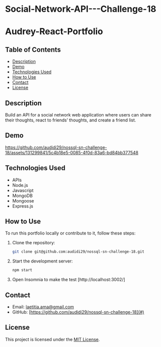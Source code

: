 # Social-Network-API---Challenge-18

# Audrey-React-Portfolio

## Table of Contents
- [Description](#description)
- [Demo](#demo)
- [Technologies Used](#technologies-used)
- [How to Use](#how-to-use)
- [Contact](#contact)
- [License](#license)

## Description

Build an API for a social network web application where users can share their thoughts, react to friends’ thoughts, and create a friend list.


## Demo



https://github.com/audidi29/nossql-sn-challenge-18/assets/131299841/5c4b18e5-0085-4f0d-83a6-bd84bb377548



## Technologies Used

- APIs
- Node.js
- Javascript
- MongoDB
- Mongoose
- Express.js


## How to Use

To run this portfolio locally or contribute to it, follow these steps:

1. Clone the repository:

   ```bash
   git clone git@github.com:audidi29/nossql-sn-challenge-18.git

2. Start the development server:

   ```bash
   npm start
   ```

3. Open Insomnia to make the test [http://localhost:3002/] 


## Contact

- Email: laetitia.ama@gmail.com
- GitHub: [https://github.com/audidi29/nossql-sn-challenge-18](#)


## License

This project is licensed under the [MIT License](LICENSE).

